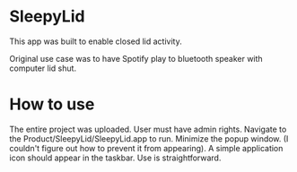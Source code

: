 # SleepyLid

This app was built to enable closed lid activity. 

Original use case was to have Spotify play to bluetooth speaker with computer lid shut. 

# How to use

The entire project was uploaded. User must have admin rights. Navigate to the Product/SleepyLid/SleepyLid.app to run. Minimize the popup window. (I couldn't figure out how to prevent it from appearing). A simple application icon should appear in the taskbar. Use is straightforward. 
